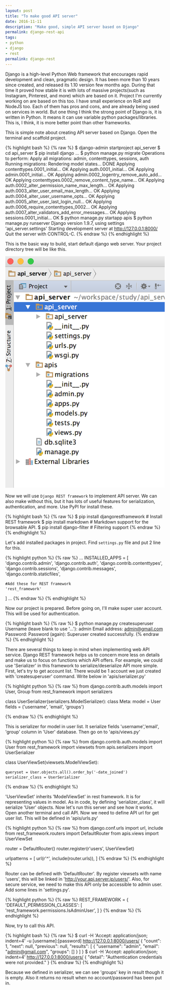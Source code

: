 ```yaml
---
layout: post
title: "To make good API server"
date: 2016-11-11
description: "Make good, simple API server based on Django"
permalink: django-rest-api
tags:
- python
- django
- rest
permalink: django-rest
---
```


Django is a high-level Python Web framework that encourages rapid development and clean, pragmatic design.
It has been more than 10 years since created, and released its 1.10 version few months ago. During that time it proved how stable it is with lots of massive projects(such as Instagram, Pinterest, and more) which are based on it. Project I'm currently working on are based on this too.
I have small experience on RoR and NodeJS too. Each of them has pros and cons, and are already being used on services in world. But one thing I think the strong point of Django is, it is written in Python. It means it can use variable python packages/libraries. This is, I think, it is more better point than other frameworks.

This is simple note about creating API server based on Django. Open the terminal and scaffold project.

{% highlight bash %}
{% raw %}
$ django-admin startproject api_server
$ cd api_server
$ pip install django
...
$ python manage.py migrate
Operations to perform:
  Apply all migrations: admin, contenttypes, sessions, auth
Running migrations:
  Rendering model states... DONE
  Applying contenttypes.0001_initial... OK
  Applying auth.0001_initial... OK
  Applying admin.0001_initial... OK
  Applying admin.0002_logentry_remove_auto_add... OK
  Applying contenttypes.0002_remove_content_type_name... OK
  Applying auth.0002_alter_permission_name_max_length... OK
  Applying auth.0003_alter_user_email_max_length... OK
  Applying auth.0004_alter_user_username_opts... OK
  Applying auth.0005_alter_user_last_login_null... OK
  Applying auth.0006_require_contenttypes_0002... OK
  Applying auth.0007_alter_validators_add_error_messages... OK
  Applying sessions.0001_initial... OK
$ python manage.py startapp apis
$ python manage.py runserver
Django version 1.9.7, using settings 'api_server.settings'
Starting development server at http://127.0.0.1:8000/
Quit the server with CONTROL-C.
{% endraw %}
{% endhighlight %}

This is the basic way to build, start default django web server. Your project directory tree will be like this.

![Screenshot](/assets/post_img/django_api/project_dir_tree.png)

Now we will use `Django REST framework` to implement API server. We can also make without this, but it has lots of useful features for serialization, authentication, and more. Use PyPI for install these.

{% highlight bash %}
{% raw %}
$ pip install djangorestframework    # Install REST framework
$ pip install markdown               # Markdown support for the browsable API.
$ pip install django-filter          # Filtering support
{% endraw %}
{% endhighlight %}

Let's add installed packages in project. Find `settings.py` file and put 2 line for this.

{% highlight python %}
{% raw %}
...
INSTALLED_APPS = [
    'django.contrib.admin',
    'django.contrib.auth',
    'django.contrib.contenttypes',
    'django.contrib.sessions',
    'django.contrib.messages',
    'django.contrib.staticfiles',

    #Add these for REST framework
    'rest_framework'
]
...
{% endraw %}
{% endhighlight %}

Now our project is prepared. Before going on, I'll make super user account. This will be used for authentication.

{% highlight bash %}
{% raw %}
$ python manage.py createsuperuser
Username (leave blank to use '...'): admin
Email address: admin@gmail.com
Password:
Password (again):
Superuser created successfully.
{% endraw %}
{% endhighlight %}

There are several things to keep in mind when implementing web API service. Django REST framework helps us to concern more less on details and make us to focus on functions which API offers. For example, we could use 'Serializer' in this framework to serialize/deserialize API more simple.
First, let's try to get account list. There would be 1 account we just created with 'createsuperuser' command. Write below in 'apis/serializer.py'

{% highlight python %}
{% raw %}
from django.contrib.auth.models import User, Group
from rest_framework import serializers

class UserSerializer(serializers.ModelSerializer):
    class Meta:
        model = User
        fields = ('username', 'email', 'groups')

{% endraw %}
{% endhighlight %}

This is serializer for model in user list. It serialize fields 'username','email', 'group' column in 'User' database. Then go on to 'apis/views.py'

{% highlight python %}
{% raw %}
from django.contrib.auth.models import User
from rest_framework import viewsets
from apis.serializers import UserSerializer

class UserViewSet(viewsets.ModelViewSet):

    queryset = User.objects.all().order_by('-date_joined')
    serializer_class = UserSerializer

{% endraw %}
{% endhighlight %}

'UserViewSet' inherits 'ModelViewSet' in rest framework. It is for representing values in model. As in code, by defining 'serializer_class', it will serialize 'User' objects. Now let's run this server and see how it works. Open another terminal and call API.
Now we need to define API url for get user list. This will be defined in 'apis/urls.py'

{% highlight python %}
{% raw %}
from django.conf.urls import url, include
from rest_framework.routers import DefaultRouter
from apis.views import UserViewSet

router = DefaultRouter()
router.register(r'users', UserViewSet)

urlpatterns = [
    url(r'^', include(router.urls)),
]
{% endraw %}
{% endhighlight %}

Router can be defined with 'DefaultRouter'. By register viewsets with name 'users', this will be linked in 'http://your.api.server.ip/users/'.
Also, for secure service, we need to make this API only be accessible to admin user. Add some lines in 'settings.py'.

{% highlight python %}
{% raw %}
REST_FRAMEWORK = {
    'DEFAULT_PERMISSION_CLASSES': [
        'rest_framework.permissions.IsAdminUser',
    ]
}
{% endraw %}
{% endhighlight %}

Now, try to call this API.

{% highlight bash %}
{% raw %}
$ curl -H 'Accept: application/json; indent=4' -u [username]:[password] http://127.0.0.1:8000/users/
{
    "count": 1,
    "next": null,
    "previous": null,
    "results": [
        {
            "username": "admin",
            "email": "admin@gmail.com",
            "groups": []
        }
    ]
}
$ curl -H 'Accept: application/json; indent=4' http://127.0.0.1:8000/users/
{
    "detail": "Authentication credentials were not provided."
}
{% endraw %}
{% endhighlight %}

Because we defined in serializer, we can see 'groups' key in result though it is empty. Also it returns no result when no account/password has been put in.
